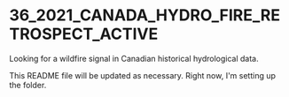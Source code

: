 # 36_2021_CANADA_HYDRO_FIRE_RETROSPECT_ACTIVE
Looking for a wildfire signal in Canadian historical hydrological data.

This README file will be updated as necessary. Right now, I'm setting up the folder.
